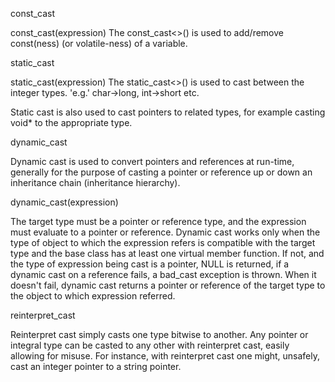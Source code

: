 const\_cast

const\_cast\(expression\) The const\_cast&lt;&gt;\(\) is used to add/remove const\(ness\) \(or volatile-ness\) of a variable.

static\_cast

static\_cast\(expression\) The static\_cast&lt;&gt;\(\) is used to cast between the integer types. 'e.g.' char-&gt;long, int-&gt;short etc.

Static cast is also used to cast pointers to related types, for example casting void\* to the appropriate type.

dynamic\_cast

Dynamic cast is used to convert pointers and references at run-time, generally for the purpose of casting a pointer or reference up or down an inheritance chain \(inheritance hierarchy\).

dynamic\_cast\(expression\)

The target type must be a pointer or reference type, and the expression must evaluate to a pointer or reference. Dynamic cast works only when the type of object to which the expression refers is compatible with the target type and the base class has at least one virtual member function. If not, and the type of expression being cast is a pointer, NULL is returned, if a dynamic cast on a reference fails, a bad\_cast exception is thrown. When it doesn't fail, dynamic cast returns a pointer or reference of the target type to the object to which expression referred.

reinterpret\_cast

Reinterpret cast simply casts one type bitwise to another. Any pointer or integral type can be casted to any other with reinterpret cast, easily allowing for misuse. For instance, with reinterpret cast one might, unsafely, cast an integer pointer to a string pointer.

